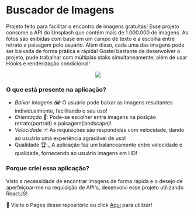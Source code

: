 # Buscador de Imagens
Projeto feito para facilitar o encontro de imagens gratuitas! Esse projeto consome a API do Unsplash que contém mais de 1.000.000 de imagens. As fotos são exibidas com base em um campo de texto e a escolha entre retrato e paisagem pelo usuário. Além disso, cada uma das imagens pode ser baixada de forma prática e rápida! Gostei bastante de desenvolver o projeto, pude trabalhar com múltiplas staks simultaneamente, além de usar Hooks e renderização condicional!

<p align="center">
<img src="./foto.png" >
</p>

### O que está presente na aplicação?
 - _Baixar imagens 🖼️:_ O usuário pode baixar as imagens resultantes individualmente, facilitando o seu uso!
 - _Orientação 📱:_ Pode-se escolher entre imagens na posição retrato(portrait) e paisagem(landscape)!
 - _Velocidade ⚡:_ As requisições são respondidas com velocidade, dando ao usuário uma experiência agradável de uso!
 - Qualidade 🏆:_ A aplicação faz um balanceamento entre velocidade e qualidade, fornecendo ao usuário imagens em HD!


### Porque criei essa aplicação?
Visto a necessidade de encontrar imagens de forma rápida e o desejo de aperfeiçoar-me na requisição de API's, desenvolvi esse projeto utilizando ReactJS!

📄 Visite o Pages desse repositório ou click [Aqui](https://buscador-imagens-mocha.vercel.app/) para utilizar!